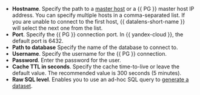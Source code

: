 * **Hostname**. Specify the path to a [master host](https://www.postgresql.org/docs/16/runtime-config-replication.html#RUNTIME-CONFIG-REPLICATION-PRIMARY) or a {{ PG }} master host IP address. You can specify multiple hosts in a comma-separated list. If you are unable to connect to the first host, {{ datalens-short-name }} will select the next one from the list.
* **Port**. Specify the {{ PG }} connection port. In {{ yandex-cloud }}, the default port is 6432.
* **Path to database** Specify the name of the database to connect to.
* **Username**. Specify the username for the {{ PG }} connection.
* **Password**. Enter the password for the user.
* **Cache TTL in seconds**. Specify the cache time-to-live or leave the default value. The recommended value is 300 seconds (5 minutes).
* **Raw SQL level**. Enables you to use an ad-hoc SQL query to [generate a dataset](../../datalens/dataset/settings.md#sql-request-in-datatset).
